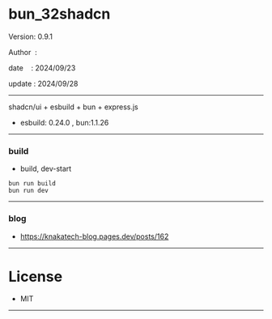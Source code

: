 ﻿# bun_32shadcn

 Version: 0.9.1

 Author  :

 date    : 2024/09/23 

 update : 2024/09/28

***

shadcn/ui + esbuild + bun + express.js

* esbuild: 0.24.0 , bun:1.1.26

***
### build

* build, dev-start

```
bun run build
bun run dev
```

***
### blog

* https://knakatech-blog.pages.dev/posts/162

***
# License

* MIT

***

